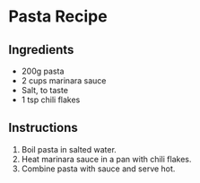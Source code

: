 # Pasta Recipe

## Ingredients
- 200g pasta
- 2 cups marinara sauce
- Salt, to taste
- 1 tsp chili flakes

## Instructions
1. Boil pasta in salted water.
2. Heat marinara sauce in a pan with chili flakes.
3. Combine pasta with sauce and serve hot.

